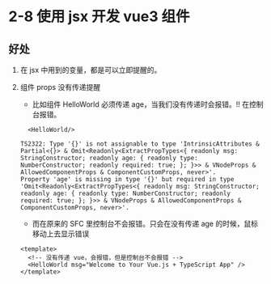 # 2-8 使用 jsx 开发 vue3 组件

## 好处

1. 在 jsx 中用到的变量，都是可以立即提醒的。
2. 组件 props 没有传递提醒

   - 比如组件 HelloWorld 必须传递 age，当我们没有传递时会报错。!! 在控制台报错。

   ```tsx
     <HelloWorld/>

   TS2322: Type '{}' is not assignable to type 'IntrinsicAttributes & Partial<{}> & Omit<Readonly<ExtractPropTypes<{ readonly msg: StringConstructor; readonly age: { readonly type: NumberConstructor; readonly required: true; }; }>> & VNodeProps & AllowedComponentProps & ComponentCustomProps, never>'.
   Property 'age' is missing in type '{}' but required in type 'Omit<Readonly<ExtractPropTypes<{ readonly msg: StringConstructor; readonly age: { readonly type: NumberConstructor; readonly required: true; }; }>> & VNodeProps & AllowedComponentProps & ComponentCustomProps, never>'.
   ```

   - 而在原来的 SFC 里控制台不会报错。只会在没有传递 age 的时候，鼠标移动上去显示错误

   ```vue
   <template>
     <!-- 没有传递 vue，会报错，但是控制台不会报错 -->
     <HelloWorld msg="Welcome to Your Vue.js + TypeScript App" />
   </template>
   ```
